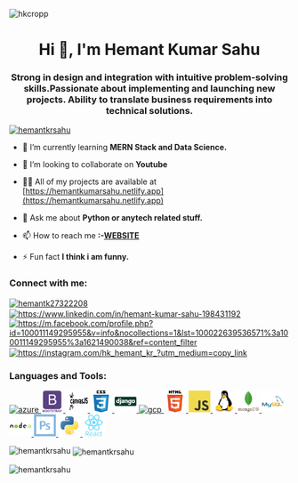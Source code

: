 ![hkcropp](https://user-images.githubusercontent.com/86516273/123942240-9449b380-d9b8-11eb-87d6-a7f2407def85.jpeg)

<h1 align="center">Hi 👋, I'm Hemant Kumar Sahu</h1>
<h3 align="center">Strong in design and integration with intuitive problem-solving skills.Passionate about implementing and launching new projects. Ability to translate business requirements into technical solutions.</h3>

<p align="left"> <a href="https://github.com/ryo-ma/github-profile-trophy"><img src="https://github-profile-trophy.vercel.app/?username=hemantkrsahu" alt="hemantkrsahu" /></a> </p>

- 🌱 I’m currently learning **MERN Stack and Data Science.**

- 👯 I’m looking to collaborate on **Youtube**

- 👨‍💻 All of my projects are available at [https://hemantkumarsahu.netlify.app](https://hemantkumarsahu.netlify.app)

- 💬 Ask me about **Python or anytech related stuff.**

- 📫 How to reach me **:-[WEBSITE](https://hemantkumarsahu.netlify.app)**

- ⚡ Fun fact **I think i am funny.**

<h3 align="left">Connect with me:</h3>
<p align="left">
<a href="https://twitter.com/hemantk27322208" target="blank"><img align="center" src="https://raw.githubusercontent.com/rahuldkjain/github-profile-readme-generator/master/src/images/icons/Social/twitter.svg" alt="hemantk27322208" height="30" width="40" /></a>
<a href="https://linkedin.com/in/https://www.linkedin.com/in/hemant-kumar-sahu-198431192" target="blank"><img align="center" src="https://raw.githubusercontent.com/rahuldkjain/github-profile-readme-generator/master/src/images/icons/Social/linked-in-alt.svg" alt="https://www.linkedin.com/in/hemant-kumar-sahu-198431192" height="30" width="40" /></a>
<a href="https://fb.com/https://m.facebook.com/profile.php?id=100011149295955&v=info&nocollections=1&lst=100022639536571%3a100011149295955%3a1621490038&ref=content_filter" target="blank"><img align="center" src="https://raw.githubusercontent.com/rahuldkjain/github-profile-readme-generator/master/src/images/icons/Social/facebook.svg" alt="https://m.facebook.com/profile.php?id=100011149295955&v=info&nocollections=1&lst=100022639536571%3a100011149295955%3a1621490038&ref=content_filter" height="30" width="40" /></a>
<a href="https://instagram.com/https://instagram.com/hk_hemant_kr_?utm_medium=copy_link" target="blank"><img align="center" src="https://raw.githubusercontent.com/rahuldkjain/github-profile-readme-generator/master/src/images/icons/Social/instagram.svg" alt="https://instagram.com/hk_hemant_kr_?utm_medium=copy_link" height="30" width="40" /></a>
</p>

<h3 align="left">Languages and Tools:</h3>
<p align="left"> <a href="https://azure.microsoft.com/en-in/" target="_blank"> <img src="https://www.vectorlogo.zone/logos/microsoft_azure/microsoft_azure-icon.svg" alt="azure" width="40" height="40"/> </a> <a href="https://getbootstrap.com" target="_blank"> <img src="https://raw.githubusercontent.com/devicons/devicon/master/icons/bootstrap/bootstrap-plain-wordmark.svg" alt="bootstrap" width="40" height="40"/> </a> <a href="https://canvasjs.com" target="_blank"> <img src="https://raw.githubusercontent.com/Hardik0307/Hardik0307/master/assets/canvasjs-charts.svg" alt="canvasjs" width="40" height="40"/> </a> <a href="https://www.w3schools.com/css/" target="_blank"> <img src="https://raw.githubusercontent.com/devicons/devicon/master/icons/css3/css3-original-wordmark.svg" alt="css3" width="40" height="40"/> </a> <a href="https://www.djangoproject.com/" target="_blank"> <img src="https://raw.githubusercontent.com/devicons/devicon/master/icons/django/django-original.svg" alt="django" width="40" height="40"/> </a> <a href="https://cloud.google.com" target="_blank"> <img src="https://www.vectorlogo.zone/logos/google_cloud/google_cloud-icon.svg" alt="gcp" width="40" height="40"/> </a> <a href="https://www.w3.org/html/" target="_blank"> <img src="https://raw.githubusercontent.com/devicons/devicon/master/icons/html5/html5-original-wordmark.svg" alt="html5" width="40" height="40"/> </a> <a href="https://developer.mozilla.org/en-US/docs/Web/JavaScript" target="_blank"> <img src="https://raw.githubusercontent.com/devicons/devicon/master/icons/javascript/javascript-original.svg" alt="javascript" width="40" height="40"/> </a> <a href="https://www.linux.org/" target="_blank"> <img src="https://raw.githubusercontent.com/devicons/devicon/master/icons/linux/linux-original.svg" alt="linux" width="40" height="40"/> </a> <a href="https://www.mongodb.com/" target="_blank"> <img src="https://raw.githubusercontent.com/devicons/devicon/master/icons/mongodb/mongodb-original-wordmark.svg" alt="mongodb" width="40" height="40"/> </a> <a href="https://www.mysql.com/" target="_blank"> <img src="https://raw.githubusercontent.com/devicons/devicon/master/icons/mysql/mysql-original-wordmark.svg" alt="mysql" width="40" height="40"/> </a> <a href="https://nodejs.org" target="_blank"> <img src="https://raw.githubusercontent.com/devicons/devicon/master/icons/nodejs/nodejs-original-wordmark.svg" alt="nodejs" width="40" height="40"/> </a> <a href="https://www.photoshop.com/en" target="_blank"> <img src="https://raw.githubusercontent.com/devicons/devicon/master/icons/photoshop/photoshop-line.svg" alt="photoshop" width="40" height="40"/> </a> <a href="https://www.python.org" target="_blank"> <img src="https://raw.githubusercontent.com/devicons/devicon/master/icons/python/python-original.svg" alt="python" width="40" height="40"/> </a> <a href="https://reactjs.org/" target="_blank"> <img src="https://raw.githubusercontent.com/devicons/devicon/master/icons/react/react-original-wordmark.svg" alt="react" width="40" height="40"/> </a> </p>

<p><img align="left" src="https://github-readme-stats.vercel.app/api/top-langs?username=hemantkrsahu&show_icons=true&locale=en&layout=compact" alt="hemantkrsahu" /></p>

<p>&nbsp;<img align="center" src="https://github-readme-stats.vercel.app/api?username=hemantkrsahu&show_icons=true&locale=en" alt="hemantkrsahu" /></p>

<p><img align="center" src="https://github-readme-streak-stats.herokuapp.com/?user=hemantkrsahu&" alt="hemantkrsahu" /></p>
